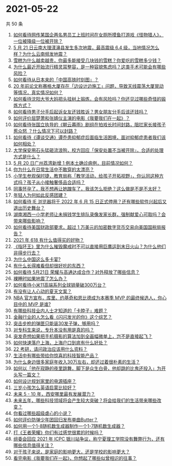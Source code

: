 # 2021-05-22

共 50 条

<!-- BEGIN -->
<!-- 最后更新时间 Sat May 22 2021 00:12:04 GMT+0800 (China Standard Time) -->

1. [如何看待网传某国企两名男员工上班时间在女厕所摸鱼打游戏《怪物猎人》，一位被降级一位被开除？](https://www.zhihu.com/question/460463560)
2. [5 月 21 日云南大理漾濞县发生多次地震，最高震级 6.4
   级，当地情况怎么样？为什么云南频发地震？](https://www.zhihu.com/question/460710387)
3. [雪糕为什么越卖越贵，你最多能接受几块钱的雪糕？你爱吃的雪糕多少钱？](https://www.zhihu.com/question/460502728)
4. [为什么最近开始流行精灵耳整容，是一种容貌焦虑吗？这类手术可能会有哪些风险？](https://www.zhihu.com/question/460614037)
5. [如何看待从日本来的「中国高铁时刻图」？](https://www.zhihu.com/question/460449331)
6. [20
   年前论文称赛格大厦存在「边设计边施工」问题，导致天线震荡大厦晃动等情况，真实情况如何？](https://www.zhihu.com/question/460377984)
7. [如何看待沈阳大爷大妈把头挂树上锻炼，会有风险吗？你还见过哪些奇怪的锻炼方式？](https://www.zhihu.com/question/460587693)
8. [如何看待男子分手后起诉女友还钱胜诉？男女朋友分手后该还钱吗？](https://www.zhihu.com/question/460598798)
9. [如何评价屈楚萧和张婧仪主演的电影《我要我们在一起》？](https://www.zhihu.com/question/455753519)
10. [如何看待张国立执导的《朝云暮雨》剧组在拍戏长时间封路，阻拦家长接孩子惹众怒
    ？什么情况下可以封路？](https://www.zhihu.com/question/460494090)
11. [如何看待《谭谈交通》谭乔患抑郁症后面临生活困境，面对抑郁症患者我们该如何相处？](https://www.zhihu.com/question/460156746)
12. [大学保安用石头猛砸流浪狗，校方回应「保安处置不当被开除」，合适的处理方式是什么？](https://www.zhihu.com/question/460532916)
13. [5 月 20 日广州荔湾新增 1 例本土确诊病例，目前情况如何？](https://www.zhihu.com/question/460600280)
14. [你为什么在日常生活中不敢穿的太漂亮？](https://www.zhihu.com/question/31434644)
15. [小学生参观保时捷，教育局称「教学活动，给孩子开拓视野」，你认同这种方式吗？孩子从小接触奢侈品合适吗？](https://www.zhihu.com/question/460469192)
16. [同事怀孕了，我不想再让她蹭车了，我该怎么拒绝？这么做是不是不太好？](https://www.zhihu.com/question/423335938)
17. [年轻人为何如此反感团建？](https://www.zhihu.com/question/459343916)
18. [如何看待 IE 浏览器将于 2022 年 6 月 15
    日正式停用？还有哪些软件兴起后又退出历史舞台？](https://www.zhihu.com/question/460502307)
19. [湖南湘西一小学老师让未捐钱学生排队录像发家长群，强制献爱心可取吗？会带来哪些影响？](https://www.zhihu.com/question/460499002)
20. [如何看待美国财政部要求，超过 1
    万美元的加密数字货币交易向美国国税局报告？](https://www.zhihu.com/question/460565715)
21. [2021 年 618 有什么值得买的好物？](https://www.zhihu.com/question/396495999)
22. [《指环王》里为什么摧毁魔戒时不可以直接用巨鹰运到末日火山？为什么他们非得步行去？](https://www.zhihu.com/question/55276529)
23. [为什么中国这么多卡宴?](https://www.zhihu.com/question/459509571)
24. [有什么长得难看但却很好吃的东西？](https://www.zhihu.com/question/37551688)
25. [如何看待 5月21日 荣耀与高通达成合作？对外释放了哪些信息？](https://www.zhihu.com/question/460652137)
26. [裸睡时如果地震了怎么办？](https://www.zhihu.com/question/23204731)
27. [如何看待小米11高端系列全球销量破300万台？](https://www.zhihu.com/question/460645107)
28. [有没有让人心动的夏天文案？](https://www.zhihu.com/question/454237934)
29. [NBA 官方宣布，库里、约基奇和恩比德成为本赛季 MVP 的最终候选人，你心目中的 MVP
    是谁?](https://www.zhihu.com/question/460607116)
30. [有哪些科技业内人士才知道的「卡脖子」难题？](https://www.zhihu.com/question/459892523)
31. [金融行业的人怎么看《闪闪发光的你》这个综艺？](https://www.zhihu.com/question/455159005)
32. [突击步枪的弹匣只能装30发子弹，够用吗？](https://www.zhihu.com/question/460089638)
33. [对专科生来说，专升本没有用是真的吗？](https://www.zhihu.com/question/456766596)
34. [突发奇想如果把手机摄影的算法加到全画幅微单上，岂不是直接起飞？](https://www.zhihu.com/question/460487304)
35. [如何快速落户上海，上海户口到底有什么好处？](https://www.zhihu.com/question/455579654)
36. [22 考研，请问政治应该用什么资料？](https://www.zhihu.com/question/459489621)
37. [生活中有哪些带给你惊喜的科技智能产品？](https://www.zhihu.com/question/57083905)
38. [为什么身边很多家庭年收入30万左右，却还过着很朴素的生活？](https://www.zhihu.com/question/307170588)
39. [如何以「他在寂静的夜里跳舞，脚下是众生白骨，他却跳的比鬼还投入」为开头写一篇文？](https://www.zhihu.com/question/454523695)
40. [如何设计规划家里的电源插座？](https://www.zhihu.com/question/25740178)
41. [三岁小孩怎么英语启蒙比较好？](https://www.zhihu.com/question/437634195)
42. [未来 5 - 10 年，西安哪里最有发展潜力？](https://www.zhihu.com/question/459738987)
43. [未来五年，哪些科技领域将会产生较大突破？将会给我们的生活带来哪些改变？](https://www.zhihu.com/question/459934017)
44. [你看过哪些超级虐心的小说？](https://www.zhihu.com/question/367888369)
45. [如何评价防弹少年团回归发布单曲Butter？](https://www.zhihu.com/question/460629934)
46. [如何用一个1-8随机数生成器制作一个1-7随机数生成器？](https://www.zhihu.com/question/47038069)
47. [打《王者荣耀》你们有过感觉很累的时候吗？](https://www.zhihu.com/question/460021068)
48. [组委会回应 2021 年 ICPC
    银川站争议，称宁夏理工学院没有舞弊行为，还有哪些信息值得关注？](https://www.zhihu.com/question/460422916)
49. [对于孩子来说，是家庭的影响更大，还是学校的影响更大？](https://www.zhihu.com/question/460299231)
50. [看完电影《我要我们在一起》，你想起了哪些似曾相识的往事？](https://www.zhihu.com/question/460495904)

<!-- END -->
